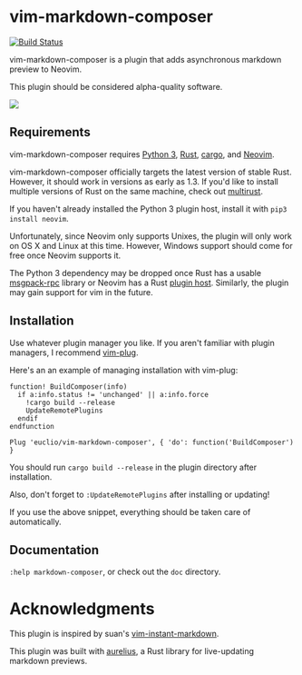 # vim-markdown-composer

[![Build Status](https://travis-ci.org/euclio/vim-markdown-composer.svg)](https://travis-ci.org/euclio/vim-markdown-composer)

vim-markdown-composer is a plugin that adds asynchronous markdown preview to
Neovim.

This plugin should be considered alpha-quality software.

![](http://i.imgur.com/TVJ0wCn.gif)

## Requirements

vim-markdown-composer requires [Python 3], [Rust], [cargo], and [Neovim].

vim-markdown-composer officially targets the latest version of stable Rust.
However, it should work in versions as early as 1.3. If you'd like to install
multiple versions of Rust on the same machine, check out
[multirust](https://github.com/brson/multirust).

If you haven't already installed the Python 3 plugin host, install it with `pip3
install neovim`.

Unfortunately, since Neovim only supports Unixes, the plugin will only work on
OS X and Linux at this time. However, Windows support should come for free once
Neovim supports it.

The Python 3 dependency may be dropped once Rust has a usable [msgpack-rpc]
library or Neovim has a Rust [plugin host][Neovim remote plugin]. Similarly, the
plugin may gain support for vim in the future.

## Installation

Use whatever plugin manager you like. If you aren't familiar with plugin
managers, I recommend [vim-plug].

Here's an an example of managing installation with vim-plug:

```vim
function! BuildComposer(info)
  if a:info.status != 'unchanged' || a:info.force
    !cargo build --release
    UpdateRemotePlugins
  endif
endfunction

Plug 'euclio/vim-markdown-composer', { 'do': function('BuildComposer') }
```

You should run `cargo build --release` in the plugin directory after
installation.

Also, don't forget to `:UpdateRemotePlugins` after installing or updating!

If you use the above snippet, everything should be taken care of automatically.

## Documentation

`:help markdown-composer`, or check out the `doc` directory.

# Acknowledgments

This plugin is inspired by suan's [vim-instant-markdown].

This plugin was built with [aurelius], a Rust library for live-updating markdown
previews.

[Python 3]: https://www.python.org/downloads/
[Rust]: http://www.rust-lang.org/
[cargo]: https://crates.io/
[Neovim]: http://neovim.io/
[vim-instant-markdown]: https://github.com/suan/vim-instant-markdown
[Neovim remote plugin]: http://neovim.io/doc/user/remote_plugin.html
[vim-plug]: https://github.com/junegunn/vim-plug
[msgpack-rpc]: https://github.com/msgpack-rpc/msgpack-rpc
[aurelius]: https://github.com/euclio/aurelius

